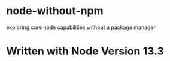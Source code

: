 # node-without-npm
exploring core node capabilities without a package manager


# Written with Node Version 13.3